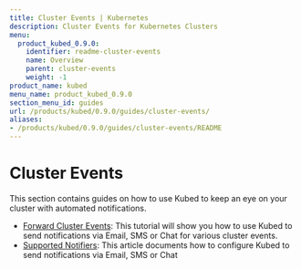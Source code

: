 ```yaml
---
title: Cluster Events | Kubernetes
description: Cluster Events for Kubernetes Clusters
menu:
  product_kubed_0.9.0:
    identifier: readme-cluster-events
    name: Overview
    parent: cluster-events
    weight: -1
product_name: kubed
menu_name: product_kubed_0.9.0
section_menu_id: guides
url: /products/kubed/0.9.0/guides/cluster-events/
aliases:
- /products/kubed/0.9.0/guides/cluster-events/README
---
```


# Cluster Events

This section contains guides on how to use Kubed to keep an eye on your cluster with automated notifications.

- [Forward Cluster Events](/products/kubed/0.9.0/guides/cluster-events/event-forwarder): This tutorial will show you how to use Kubed to send notifications via Email, SMS or Chat for various cluster events.
- [Supported Notifiers](/products/kubed/0.9.0/guides/cluster-events/notifiers): This article documents how to configure Kubed to send notifications via Email, SMS or Chat
